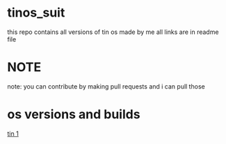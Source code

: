 # tinos_suit
this repo contains all versions of tin os made by me all links are in readme file
# NOTE
note: you can contribute by making pull requests and i can pull those




# os versions and builds
[tin 1](https://github.com/randomusert/tinv1)
